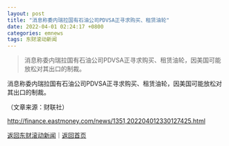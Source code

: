 ```yaml
---
layout: post
title: "消息称委内瑞拉国有石油公司PDVSA正寻求购买、租赁油轮"
date: 2022-04-01 02:24:17 +0800
categories: emnews
tags: 东财滚动新闻
---
```

> 消息称委内瑞拉国有石油公司PDVSA正寻求购买、租赁油轮，因美国可能放松对其出口的制裁。

<p>消息称委内瑞拉国有石油公司PDVSA正寻求购买、租赁油轮，因美国可能放松对其出口的制裁。</p><p class="em_media">（文章来源：财联社）</p>

<http://finance.eastmoney.com/news/1351,202204012330127425.html>

[返回东财滚动新闻](//finews.withounder.com/emnews/)｜[返回首页](//finews.withounder.com/)